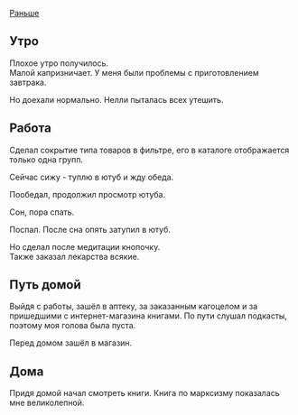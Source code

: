 [Раньше](2019.11.27.md)  
## Утро
Плохое утро получилось.  
Малой капризничает. У меня были проблемы с приготовлением завтрака.

Но доехали нормально. Нелли пыталась всех утешить.
## Работа
Сделал сокрытие типа товаров в фильтре, его в каталоге отображается только одна групп.

Сейчас сижу - туплю в ютуб и жду обеда.

Пообедал, продолжил просмотр ютуба.

Сон, пора спать.

Поспал. После сна опять затупил в ютуб.

Но сделал после медитации кнопочку.  
Также заказал лекарства всякие.
## Путь домой
Выйдя с работы, зашёл в аптеку, за заказанным кагоцелом и за пришедшими с интернет-магазина книгами.
По пути слушал подкасты, поэтому моя голова была пуста.

Перед домом зашёл в магазин.
## Дома
Придя домой начал смотреть книги. Книга по марксизму показалась мне великолепной.